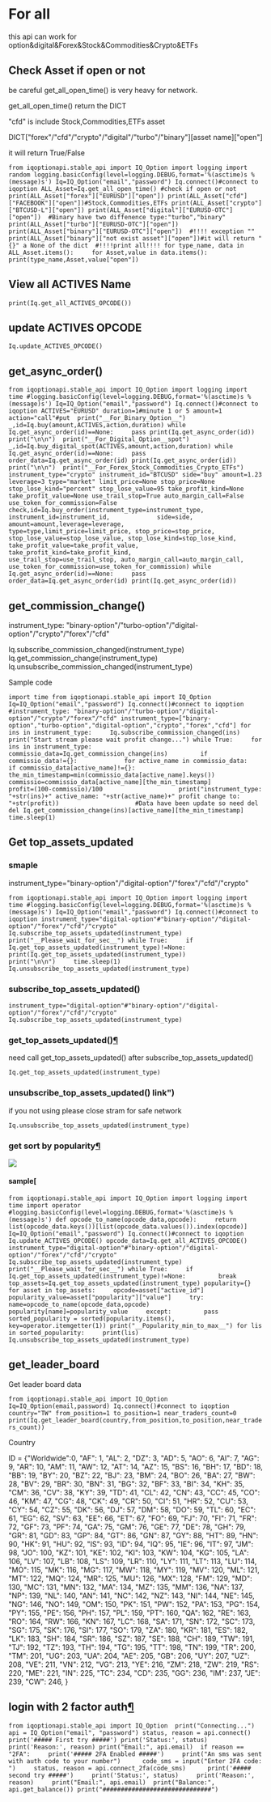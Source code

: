 For all
=====================================

this api can work for option&digital&Forex&Stock&Commodities&Crypto&ETFs

Check Asset if open or not
---------------------------------------------------------------------------

be careful get\_all\_open\_time() is very heavy for network.

get\_all\_open\_time() return the DICT

"cfd" is include Stock,Commodities,ETFs asset

DICT\["forex"/"cfd"/"crypto"/"digital"/"turbo"/"binary"\]\[asset name\]\["open"\]

it will return True/False

`from iqoptionapi.stable_api import IQ_Option import logging import random logging.basicConfig(level=logging.DEBUG,format='%(asctime)s %(message)s') Iq=IQ_Option("email","password") Iq.connect()#connect to iqoption ALL_Asset=Iq.get_all_open_time() #check if open or not print(ALL_Asset["forex"]["EURUSD"]["open"]) print(ALL_Asset["cfd"]["FACEBOOK"]["open"])#Stock,Commodities,ETFs print(ALL_Asset["crypto"]["BTCUSD-L"]["open"]) print(ALL_Asset["digital"]["EURUSD-OTC"]["open"])  #Binary have two diffenence type:"turbo","binary" print(ALL_Asset["turbo"]["EURUSD-OTC"]["open"]) print(ALL_Asset["binary"]["EURUSD-OTC"]["open"])  #!!!! exception "" print(ALL_Asset["binary"]["not exist asset"]["open"])#it will return "{}" a None of the dict  #!!!!print all!!!! for type_name, data in ALL_Asset.items():     for Asset,value in data.items():         print(type_name,Asset,value["open"])`

View all ACTIVES Name
-----------------------------------------------------------------

`print(Iq.get_all_ACTIVES_OPCODE())`

update ACTIVES OPCODE
-----------------------------------------------------------------

`Iq.update_ACTIVES_OPCODE()`

get\_async\_order()
---------------------------------------------------------

`from iqoptionapi.stable_api import IQ_Option import logging import time #logging.basicConfig(level=logging.DEBUG,format='%(asctime)s %(message)s') Iq=IQ_Option("email","password") Iq.connect()#connect to iqoption ACTIVES="EURUSD" duration=1#minute 1 or 5 amount=1 action="call"#put  print("__For_Binary_Option__") _,id=Iq.buy(amount,ACTIVES,action,duration) while Iq.get_async_order(id)==None:     pass print(Iq.get_async_order(id)) print("\n\n")  print("__For_Digital_Option__spot") _,id=Iq.buy_digital_spot(ACTIVES,amount,action,duration) while Iq.get_async_order(id)==None:     pass order_data=Iq.get_async_order(id) print(Iq.get_async_order(id)) print("\n\n")  print("__For_Forex_Stock_Commodities_Crypto_ETFs") instrument_type="crypto" instrument_id="BTCUSD" side="buy" amount=1.23 leverage=3 type="market" limit_price=None stop_price=None stop_lose_kind="percent" stop_lose_value=95 take_profit_kind=None take_profit_value=None use_trail_stop=True auto_margin_call=False use_token_for_commission=False check,id=Iq.buy_order(instrument_type=instrument_type, instrument_id=instrument_id,             side=side, amount=amount,leverage=leverage,             type=type,limit_price=limit_price, stop_price=stop_price,             stop_lose_value=stop_lose_value, stop_lose_kind=stop_lose_kind,             take_profit_value=take_profit_value, take_profit_kind=take_profit_kind,             use_trail_stop=use_trail_stop, auto_margin_call=auto_margin_call,             use_token_for_commission=use_token_for_commission) while Iq.get_async_order(id)==None:     pass order_data=Iq.get_async_order(id) print(Iq.get_async_order(id))`

get\_commission\_change()
---------------------------------------------------------------------

instrument\_type: "binary-option"/"turbo-option"/"digital-option"/"crypto"/"forex"/"cfd"

Iq.subscribe\_commission\_changed(instrument\_type) Iq.get\_commission\_change(instrument\_type) Iq.unsubscribe\_commission\_changed(instrument\_type)

Sample code

`import time from iqoptionapi.stable_api import IQ_Option Iq=IQ_Option("email","password") Iq.connect()#connect to iqoption #instrument_type: "binary-option"/"turbo-option"/"digital-option"/"crypto"/"forex"/"cfd" instrument_type=["binary-option","turbo-option","digital-option","crypto","forex","cfd"] for ins in instrument_type:     Iq.subscribe_commission_changed(ins) print("Start stream please wait profit change...") while True:     for ins in instrument_type:         commissio_data=Iq.get_commission_change(ins)         if commissio_data!={}:             for active_name in commissio_data:                 if commissio_data[active_name]!={}:                     the_min_timestamp=min(commissio_data[active_name].keys())                     commissio=commissio_data[active_name][the_min_timestamp]                     profit=(100-commissio)/100                     print("instrument_type: "+str(ins)+" active_name: "+str(active_name)+" profit change to: "+str(profit))                     #Data have been update so need del                     del Iq.get_commission_change(ins)[active_name][the_min_timestamp]     time.sleep(1)`

Get top\_assets\_updated
---------------------------------------------------------------------

### smaple

instrument\_type="binary-option"/"digital-option"/"forex"/"cfd"/"crypto"

`from iqoptionapi.stable_api import IQ_Option import logging import time #logging.basicConfig(level=logging.DEBUG,format='%(asctime)s %(message)s') Iq=IQ_Option("email","password") Iq.connect()#connect to iqoption instrument_type="digital-option"#"binary-option"/"digital-option"/"forex"/"cfd"/"crypto" Iq.subscribe_top_assets_updated(instrument_type)  print("__Please_wait_for_sec__") while True:     if Iq.get_top_assets_updated(instrument_type)!=None:         print(Iq.get_top_assets_updated(instrument_type))         print("\n\n")     time.sleep(1) Iq.unsubscribe_top_assets_updated(instrument_type)`

### subscribe\_top\_assets\_updated()

`instrument_type="digital-option"#"binary-option"/"digital-option"/"forex"/"cfd"/"crypto" Iq.subscribe_top_assets_updated(instrument_type)`

### get\_top\_assets\_updated()[¶](#get_top_assets_updated "Permanent link")

need call get\_top\_assets\_updated() after subscribe\_top\_assets\_updated()

`Iq.get_top_assets_updated(instrument_type)`

### unsubscribe\_top\_assets\_updated() link")

if you not using please close stram for safe network

`Iq.unsubscribe_top_assets_updated(instrument_type)`

### get sort by popularity[¶](#get-sort-by-popularity "Permanent link")

![](../image/top_assets_updated.png)

#### sample[

`from iqoptionapi.stable_api import IQ_Option import logging import time import operator  #logging.basicConfig(level=logging.DEBUG,format='%(asctime)s %(message)s') def opcode_to_name(opcode_data,opcode):     return list(opcode_data.keys())[list(opcode_data.values()).index(opcode)]  Iq=IQ_Option("email","password") Iq.connect()#connect to iqoption Iq.update_ACTIVES_OPCODE() opcode_data=Iq.get_all_ACTIVES_OPCODE()  instrument_type="digital-option"#"binary-option"/"digital-option"/"forex"/"cfd"/"crypto" Iq.subscribe_top_assets_updated(instrument_type)  print("__Please_wait_for_sec__") while True:     if Iq.get_top_assets_updated(instrument_type)!=None:         break  top_assets=Iq.get_top_assets_updated(instrument_type) popularity={} for asset in top_assets:     opcode=asset["active_id"]     popularity_value=asset["popularity"]["value"]     try:         name=opcode_to_name(opcode_data,opcode)         popularity[name]=popularity_value     except:         pass  sorted_popularity = sorted(popularity.items(), key=operator.itemgetter(1)) print("__Popularity_min_to_max__") for lis in sorted_popularity:     print(lis)  Iq.unsubscribe_top_assets_updated(instrument_type)`

get\_leader\_board
---------------------------------------------------------

Get leader board data

`from iqoptionapi.stable_api import IQ_Option Iq=IQ_Option(email,password) Iq.connect()#connect to iqoption  country="TW" from_position=1 to_position=1 near_traders_count=0  print(Iq.get_leader_board(country,from_position,to_position,near_traders_count))`

Country

ID = {"Worldwide":0, "AF": 1, "AL": 2, "DZ": 3, "AD": 5, "AO": 6, "AI": 7, "AG": 9, "AR": 10, "AM": 11, "AW": 12, "AT": 14, "AZ": 15, "BS": 16, "BH": 17, "BD": 18, "BB": 19, "BY": 20, "BZ": 22, "BJ": 23, "BM": 24, "BO": 26, "BA": 27, "BW": 28, "BV": 29, "BR": 30, "BN": 31, "BG": 32, "BF": 33, "BI": 34, "KH": 35, "CM": 36, "CV": 38, "KY": 39, "TD": 41, "CL": 42, "CN": 43, "CC": 45, "CO": 46, "KM": 47, "CG": 48, "CK": 49, "CR": 50, "CI": 51, "HR": 52, "CU": 53, "CY": 54, "CZ": 55, "DK": 56, "DJ": 57, "DM": 58, "DO": 59, "TL": 60, "EC": 61, "EG": 62, "SV": 63, "EE": 66, "ET": 67, "FO": 69, "FJ": 70, "FI": 71, "FR": 72, "GF": 73, "PF": 74, "GA": 75, "GM": 76, "GE": 77, "DE": 78, "GH": 79, "GR": 81, "GD": 83, "GP": 84, "GT": 86, "GN": 87, "GY": 88, "HT": 89, "HN": 90, "HK": 91, "HU": 92, "IS": 93, "ID": 94, "IQ": 95, "IE": 96, "IT": 97, "JM": 98, "JO": 100, "KZ": 101, "KE": 102, "KI": 103, "KW": 104, "KG": 105, "LA": 106, "LV": 107, "LB": 108, "LS": 109, "LR": 110, "LY": 111, "LT": 113, "LU": 114, "MO": 115, "MK": 116, "MG": 117, "MW": 118, "MY": 119, "MV": 120, "ML": 121, "MT": 122, "MQ": 124, "MR": 125, "MU": 126, "MX": 128, "FM": 129, "MD": 130, "MC": 131, "MN": 132, "MA": 134, "MZ": 135, "MM": 136, "NA": 137, "NP": 139, "NL": 140, "AN": 141, "NC": 142, "NZ": 143, "NI": 144, "NE": 145, "NG": 146, "NO": 149, "OM": 150, "PK": 151, "PW": 152, "PA": 153, "PG": 154, "PY": 155, "PE": 156, "PH": 157, "PL": 159, "PT": 160, "QA": 162, "RE": 163, "RO": 164, "RW": 166, "KN": 167, "LC": 168, "SA": 171, "SN": 172, "SC": 173, "SG": 175, "SK": 176, "SI": 177, "SO": 179, "ZA": 180, "KR": 181, "ES": 182, "LK": 183, "SH": 184, "SR": 186, "SZ": 187, "SE": 188, "CH": 189, "TW": 191, "TJ": 192, "TZ": 193, "TH": 194, "TG": 195, "TT": 198, "TN": 199, "TR": 200, "TM": 201, "UG": 203, "UA": 204, "AE": 205, "GB": 206, "UY": 207, "UZ": 208, "VE": 211, "VN": 212, "VG": 213, "YE": 216, "ZM": 218, "ZW": 219, "RS": 220, "ME": 221, "IN": 225, "TC": 234, "CD": 235, "GG": 236, "IM": 237, "JE": 239, "CW": 246, }

login with 2 factor auth[¶](#login-with-2-factor-auth "Permanent link")
-----------------------------------------------------------------------

`from iqoptionapi.stable_api import IQ_Option  print("Connecting...") api = IQ_Option("email", "password") status, reason = api.connect() print('##### First try #####') print('Status:', status) print('Reason:', reason) print("Email:", api.email)  if reason == "2FA":     print('##### 2FA Enabled #####')     print("An sms was sent with auth code to your number")      code_sms = input("Enter 2FA code: ")     status, reason = api.connect_2fa(code_sms)      print('##### second try #####')     print('Status:', status)     print('Reason:', reason)     print("Email:", api.email)  print("Balance:", api.get_balance()) print("##############################")`
